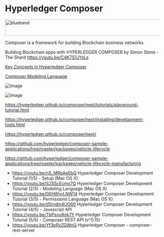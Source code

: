 # Hyperledger Composer

<img src="https://farm5.staticflickr.com/4503/37148677233_71edc5a37b_o.png" width="1041" height="53" alt="blueband">

Composer is a framework for building Blockchain business networks

Building Blockchain apps with HYPERLEDGER COMPOSER by Simon Stone - The Shard https://youtu.be/C4K7S1JYsLs

[Key Concepts in Hyperledger Composer](https://hyperledger.github.io/composer/introduction/key-concepts.html)

[Composer Modeling Language](https://hyperledger.github.io/composer/reference/cto_language.html)

![Image](https://developer.ibm.com/blockchain/wp-content/uploads/sites/87/hyperledger-composer-1024x417.png)

![Image](https://cdn-images-1.medium.com/max/1600/1*q4INoHadf0wBcB_Cax93uQ.png)

https://hyperledger.github.io/composer/next/tutorials/playground-tutorial.html

https://hyperledger.github.io/composer/next/installing/development-tools.html

https://hyperledger.github.io/composer/next/

https://github.com/hyperledger/composer-sample-applications/tree/master/packages/vehicle-lifecycle

https://github.com/hyperledger/composer-sample-applications/tree/master/packages/vehicle-lifecycle-manufacturing


* https://youtu.be/nS_MRqAeEbQ   Hyperledger Composer Development Tutorial (1/5) - Setup (Mac OS X)
* https://youtu.be/S2S5cEcmx7Q   Hyperledger Composer Development Tutorial (2/5) - Modeling Language (Mac OS X)
* https://youtu.be/0XHWyrLNW14   Hyperledger Composer Development Tutorial (3/5) - Permissions Language (Mac OS X)
* https://youtu.be/dSindm4UG60   Hyperledger Composer Development Tutorial (4/5) - Javascript API
* https://youtu.be/TbPsou9ok7Y   Hyperledger Composer Development Tutorial (5/5) - Composer REST API (v^0.15)
* https://youtu.be/Yf3pRzZQWnQ   Hyperledger Composer - composer-rest-server






